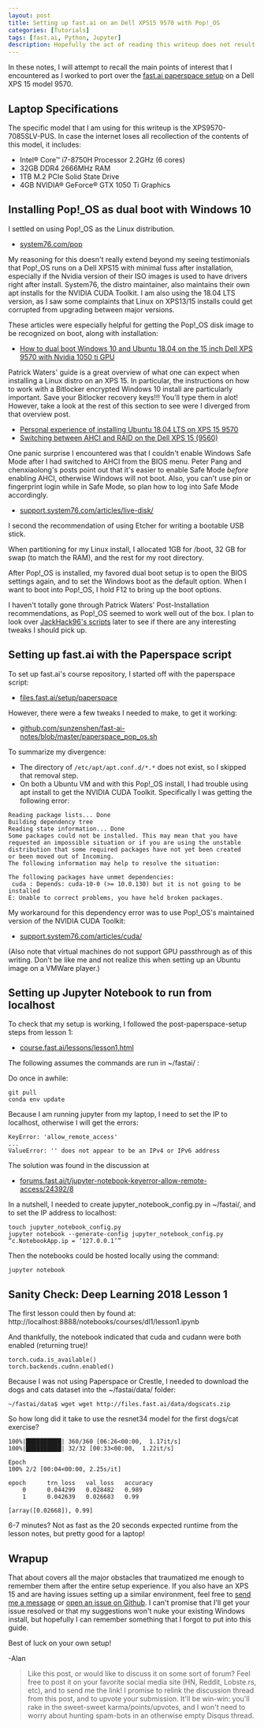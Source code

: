 ```yaml
---
layout: post
title: Setting up fast.ai on an Dell XPS15 9570 with Pop!_OS
categories: [Tutorials]
tags: [fast.ai, Python, Jupyter]
description: Hopefully the act of reading this writeup does not result in the nuking of anyone else's drive partitions or laptop.
---
```


In these notes, I will attempt to recall the main points of interest
that I encountered as I worked to port over the
[fast.ai paperspace setup](https://course.fast.ai/lessons/lesson1.html)
on a Dell XPS 15 model 9570.

Laptop Specifications
---------------------
The specific model that I am using for this writeup is the XPS9570-7085SLV-PUS.
In case the internet loses all recollection of the contents of this model, it includes:
* Intel® Core™ i7-8750H Processor 2.2GHz (6 cores)
* 32GB DDR4 2666MHz RAM
* 1TB M.2 PCIe Solid State Drive
* 4GB NVIDIA® GeForce® GTX 1050 Ti Graphics

Installing Pop!_OS as dual boot with Windows 10
-----------------------------------------------
I settled on using Pop!_OS as the Linux distribution.
* [system76.com/pop](https://system76.com/pop)

My reasoning for this doesn't really extend beyond my seeing testimonials that Pop!_OS runs on a Dell XPS15 with minimal fuss after installation, especially if the Nvidia version of their ISO images is used to have drivers right after install.
System76, the distro maintainer, also maintains their own apt installs for the NVIDIA CUDA Toolkit. I am also using the 18.04 LTS version, as I saw some complaints that Linux on XPS13/15 installs could get corrupted from upgrading between major versions.

These articles were especially helpful for getting the Pop!_OS disk image to be recognized on boot, along with installation:

* [How to dual boot Windows 10 and Ubuntu 18.04 on the 15 inch Dell XPS 9570 with Nvidia 1050 ti GPU](https://medium.com/@pwaterz/how-to-dual-boot-windows-10-and-ubuntu-18-04-on-the-15-inch-dell-xps-9570-with-nvidia-1050ti-gpu-4b9a2901493d)

Patrick Waters' guide is a great overview of what one can expect when installing a Linux distro on an XPS 15.
In particular, the instructions on how to work with a Bitlocker encrypted Windows 10 install are particularly important.
Save your Bitlocker recovery keys!!! You'll type them in alot!
However, take a look at the rest of this section to see were I diverged from that overview post.

* [Personal experience of installing Ubuntu 18.04 LTS on XPS 15 9570](https://medium.com/@peterpang_84917/personal-experience-of-installing-ubuntu-18-04-lts-on-xps-15-9570-3e53b6cfeefe)
* [Switching between AHCI and RAID on the Dell XPS 15 (9560)](https://gist.github.com/chenxiaolong/4beec93c464639a19ad82eeccc828c63)

One panic surprise I encountered was that I couldn't enable Windows Safe Mode after I had switched to AHCI from the BIOS menu.
Peter Pang and chenxiaolong's posts point out that it's easier to enable Safe Mode _before_ enabling AHCI, otherwise Windows will not boot.
Also, you can't use pin or fingerprint login while in Safe Mode, so plan how to log into Safe Mode accordingly.

* [support.system76.com/articles/live-disk/](https://support.system76.com/articles/live-disk/)

I second the recommendation of using Etcher for writing a bootable USB stick.

When partitioning for my Linux install, I allocated 1GB for /boot, 32 GB for swap (to match the RAM), and the rest for my root directory.

After Pop!_OS is installed, my favored dual boot setup is to open the BIOS settings again, and to set the Windows boot as the default option.  When I want to boot into Pop!_OS, I hold F12 to bring up the boot options.

I haven't totally gone through Patrick Waters' Post-Installation recommendations, as Pop!_OS seemed to work well out of the box.  I plan to look over [JackHack96's scripts](https://github.com/JackHack96/dell-xps-9570-ubuntu-respin) later to see if there are any interesting tweaks I should pick up.

Setting up fast.ai with the Paperspace script
---------------------------------------------
To set up fast.ai's course repository, I started off with the paperspace script:
* [files.fast.ai/setup/paperspace](http://files.fast.ai/setup/paperspace)

However, there were a few tweaks I needed to make, to get it working:
* [github.com/sunzenshen/fast-ai-notes/blob/master/paperspace_pop_os.sh](https://github.com/sunzenshen/fast-ai-notes/blob/master/paperspace_pop_os.sh)

To summarize my divergence:
* The directory of `/etc/apt/apt.conf.d/*.*` does not exist, so I skipped that removal step.
* On both a Ubuntu VM and with this Pop!_OS install, I had trouble using apt install to get the NVIDIA CUDA Toolkit. Specifically I was getting the following error:

```
Reading package lists... Done
Building dependency tree       
Reading state information... Done
Some packages could not be installed. This may mean that you have
requested an impossible situation or if you are using the unstable
distribution that some required packages have not yet been created
or been moved out of Incoming.
The following information may help to resolve the situation:

The following packages have unmet dependencies:
 cuda : Depends: cuda-10-0 (>= 10.0.130) but it is not going to be installed
E: Unable to correct problems, you have held broken packages.
```

My workaround for this dependency error was to use Pop!_OS's maintained version of the NVIDIA CUDA Toolkit:
* [support.system76.com/articles/cuda/](https://support.system76.com/articles/cuda/)

(Also note that virtual machines do not support GPU passthrough as of this writing.  Don't be like me and not realize this when setting up an Ubuntu image on a VMWare player.)

Setting up Jupyter Notebook to run from localhost
-------------------------------------------------
To check that my setup is working, I followed the post-paperspace-setup steps from lesson 1:
* [course.fast.ai/lessons/lesson1.html](https://course.fast.ai/lessons/lesson1.html)

The following assumes the commands are run in ~/fastai/ :

Do once in awhile:
```
git pull
conda env update
```

Because I am running jupyter from my laptop, I need to set the IP to localhost, otherwise I will get the errors:
```
KeyError: 'allow_remote_access'
...
ValueError: '' does not appear to be an IPv4 or IPv6 address
```

The solution was found in the discussion at
* [forums.fast.ai/t/jupyter-notebook-keyerror-allow-remote-access/24392/8](https://forums.fast.ai/t/jupyter-notebook-keyerror-allow-remote-access/24392/8)

In a nutshell, I needed to create jupyter_notebook_config.py in ~/fastai/, and to set the IP address to localhost:
```
touch jupyter_notebook_config.py
jupyter notebook --generate-config jupyter_notebook_config.py “c.NotebookApp.ip = ‘127.0.0.1’”
```

Then the notebooks could be hosted locally using the command:
```
jupyter notebook
```

Sanity Check: Deep Learning 2018 Lesson 1
-----------------------------------------

The first lesson could then by found at:
http://localhost:8888/notebooks/courses/dl1/lesson1.ipynb

And thankfully, the notebook indicated that cuda and cudann were both enabled (returning true)!

```
torch.cuda.is_available()
torch.backends.cudnn.enabled()
```

Because I was not using Paperspace or Crestle, I needed to download the dogs and cats dataset into the ~/fastai/data/ folder:
```
~/fastai/data$ wget wget http://files.fast.ai/data/dogscats.zip
```

So how long did it take to use the resnet34 model for the first dogs/cat exercise?
```
100%|██████████| 360/360 [06:26<00:00,  1.17it/s]
100%|██████████| 32/32 [00:33<00:00,  1.22it/s]

Epoch
100% 2/2 [00:04<00:00, 2.25s/it]

epoch      trn_loss   val_loss   accuracy                     
    0      0.044299   0.028482   0.989     
    1      0.042639   0.026683   0.99                          

[array([0.02668]), 0.99]
```

6-7 minutes? Not as fast as the 20 seconds expected runtime from the lesson notes, but pretty good for a laptop!

Wrapup
------
That about covers all the major obstacles that traumatized me enough to remember them after the entire setup experience.
If you also have an XPS 15 and are having issues setting up a similar environment, feel free to [send me a message](https://twitter.com/@sunzenshen) or [open an issue on Github](https://github.com/sunzenshen/fast-ai-notes/issues).
I can't promise that I'll get your issue resolved or that my suggestions won't nuke your existing Windows install,
but hopefully I can remember something that I forgot to put into this guide.

Best of luck on your own setup!

-Alan


> Like this post, or would like to discuss it on some sort of forum?
> Feel free to post it on your favorite social media site (HN, Reddit, Lobste.rs, etc), and to send me the link!
> I promise to relink the discussion thread from this post, and to upvote your submission.
> It'll be win-win: you'll rake in the sweet-sweet karma/points/upvotes,
> and I won't need to worry about hunting spam-bots in an otherwise empty Disqus thread.
